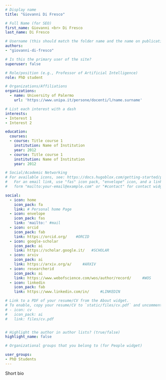 ```yaml
---
# Display name
title: "Giovanni Di Fresco"

# Full Name (for SEO)
first_name: Giovanni <br> Di Fresco
last_name: Di Fresco

# Username (this should match the folder name and the name on publications)
authors:
- "giovanni-di-fresco"

# Is this the primary user of the site?
superuser: false

# Role/position (e.g., Professor of Artificial Intelligence)
role: PhD student

# Organizations/Affiliations
organizations:
  - name: University of Palermo
    url: 'https://www.unipa.it/persone/docenti/l/name.surname'

# List each interest with a dash
interests:
- Interest 1
- Interest 2

education:
  courses:
  - course: Title course 1
    institution: Name of Institution
    year: 2012
  - course: Title course 1
    institution: Name of Institution
    year: 2012

# Social/Academic Networking
# For available icons, see: https://docs.hugoblox.com/getting-started/page-builder/#icons
#   For an email link, use "fas" icon pack, "envelope" icon, and a link in the
#   form "mailto:your-email@example.com" or "#contact" for contact widget.

social:
  - icon: home
    icon_pack: fa
    link: # Personal home Page
  - icon: envelope
    icon_pack: fas
    link: 'mailto:' #mail
  - icon: orcid
    icon_pack: fab
    link: https://orcid.org/    #ORCID
  - icon: google-scholar 
    icon_pack: ai
    link: https://scholar.google.it/   #SCHOLAR
  - icon: arxiv
    icon_pack: ai
    link: https://arxiv.org/a/     #ARXIV
  - icon: researcherid
    icon_pack: ai
    link: https://www.webofscience.com/wos/author/record/     #WOS
  - icon: linkedin
    icon_pack: fab
    link: https://www.linkedin.com/in/     #LINKEDIN

# Link to a PDF of your resume/CV from the About widget.
# To enable, copy your resume/CV to `static/files/cv.pdf` and uncomment the lines below.
# - icon: cv
#   icon_pack: ai
#   link: files/cv.pdf


# Highlight the author in author lists? (true/false)
highlight_name: false

# Organizational groups that you belong to (for People widget)

user_groups:
- PhD Students
---
```


Short bio